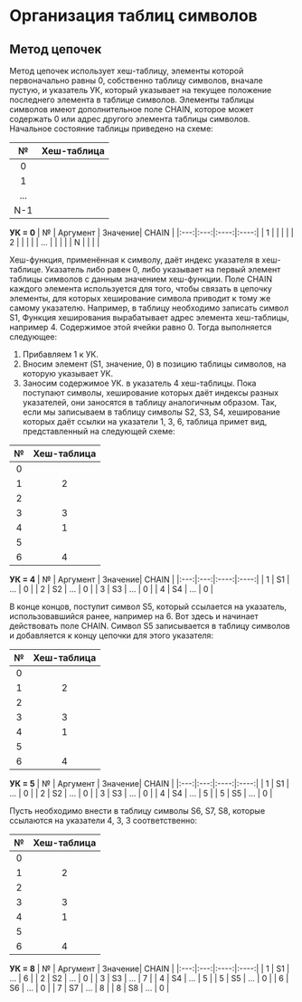 # Организация таблиц символов
## Метод цепочек

Метод цепочек использует хеш-таблицу, элементы которой первоначально равны 0, собственно таблицу символов, вначале пустую, и указатель УК, который указывает на текущее положение последнего элемента в таблице символов. Элементы таблицы символов имеют дополнительное поле СНАIN, которое может содержать 0 или адрес другого элемента таблицы символов. Начальное состояние таблицы приведено на схеме:

|  №  | Хеш-таблица |
|:---:|:---:|
|  0  |     |
|  1  |     | 
| ... |     | 
| N-1 |     | 

**УК = 0**
|  №  | Аргумент | Значение| CHAIN |
|:---:|:---:|:----:|:----:|
|  1  |     |     |     |
|  2  |     |     |     |
| ... |     |     |     |
|  N  |     |     |     |

Хеш-функция, применённая к символу, даёт индекс указателя в хеш-таблице. Указатель либо равен 0, либо указывает на первый элемент таблицы символов с данным значением хеш-функции. Поле СНАIN каждого элемента используется для того, чтобы связать в цепочку элементы, для которых хеширование символа приводит к тому же самому указателю. Например, в таблицу необходимо записать символ S1, Функция хеширования вырабатывает адрес элемента хеш-таблицы, например 4. Содержимое этой ячейки равно 0. Тогда выполняется следующее:  
1.	Прибавляем 1 к УК.
2.	Вносим элемент (S1, значение, 0) в позицию таблицы символов,
на которую указывает УК.
3.	Заносим содержимое УК. в указатель 4 хеш-таблицы.
Пока поступают символы, хеширование которых даёт индексы разных указателей, они заносятся в таблицу аналогичным образом. Так, если мы записываем в таблицу символы S2, S3, S4, хеширование которых даёт ссылки на указатели 1, 3, 6, таблица примет вид, представленный на следующей схеме:

|  №  | Хеш-таблица |
|:---:|:---:|
|  0  |     |
|  1  |  2   | 
|  2  |     | 
|  3  |  3   | 
|  4  |  1   | 
|  5  |     | 
|  6  |  4   | 

**УК = 4**
|  №  | Аргумент | Значение| CHAIN |
|:---:|:---:|:----:|:----:|
|  1  |  S1   | ... |   0  |
|  2  |  S2   | ... |   0  |
|  3  |  S3   | ... |   0  |
|  4  |  S4   | ... |   0  |

В конце концов, поступит символ S5, который ссылается на указатель, использовавшийся ранее, например на 6. Вот здесь и начинает действовать поле CHAIN. Символ S5 записывается в таблицу символов и добавляется к концу цепочки для этого указателя:

|  №  | Хеш-таблица |
|:---:|:---:|
|  0  |     |
|  1  |  2   | 
|  2  |     | 
|  3  |  3   | 
|  4  |  1   | 
|  5  |     | 
|  6  |  4   | 


**УК = 5**
|  №  | Аргумент | Значение| CHAIN |
|:---:|:---:|:----:|:----:|
|  1  |  S1   | ... |   0  |
|  2  |  S2   | ... |   0  |
|  3  |  S3   | ... |   0  |
|  4  |  S4   | ... |   5  |
|  5  |  S5   | ... |   0  |

Пусть необходимо внести в таблицу символы S6, S7, S8, которые ссылаются на указатели 4, 3, 3 соответственно:

|  №  | Хеш-таблица |
|:---:|:---:|
|  0  |     |
|  1  |  2  | 
|  2  |     | 
|  3  |  3  | 
|  4  |  1  | 
|  5  |     | 
|  6  |  4  | 


**УК = 8**
|  №  | Аргумент | Значение| CHAIN |
|:---:|:---:|:----:|:----:|
|  1  |  S1   | ... |   6  |
|  2  |  S2   | ... |   0  |
|  3  |  S3   | ... |   7  |
|  4  |  S4   | ... |   5  |
|  5  |  S5   | ... |   0  |
|  6  |  S6   | ... |   0  |
|  7  |  S7   | ... |   8  |
|  8  |  S8   | ... |   0  |

